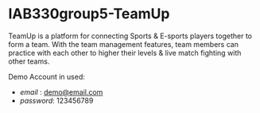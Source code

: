 # IAB330group5-TeamUp
TeamUp is a platform for connecting Sports & E-sports players together to form a team. With the team management features, team members can practice with each other to higher their levels & live match fighting with other teams.

Demo Account in used:
+ *email* :    demo@email.com
+ *password*: 123456789
